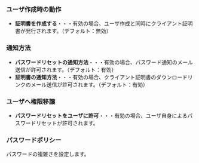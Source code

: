 ### ユーザ作成時の動作

* **証明書を作成する**・・・有効の場合、ユーザ作成と同時にクライアント証明書が発行されます。（デフォルト：無効）

### 通知方法
* **パスワードリセットの通知方法**・・・有効の場合、パスワード通知のメール送信が許可されます。（デフォルト：有効）
* **証明書の通知方法**・・・有効の場合、クライアント証明書のダウンロードリンクのメール送信が許可されます。（デフォルト：有効）

### ユーザへ権限移譲
* **パスワードリセットをユーザに許可**・・・有効の場合、ユーザ自身によるパスワードリセットが許可されます。

### パスワードポリシー
パスワードの複雑さを設定します。
